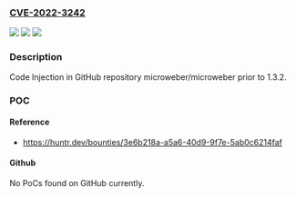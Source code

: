### [CVE-2022-3242](https://cve.mitre.org/cgi-bin/cvename.cgi?name=CVE-2022-3242)
![](https://img.shields.io/static/v1?label=Product&message=microweber%2Fmicroweber&color=blue)
![](https://img.shields.io/static/v1?label=Version&message=n%2Fa&color=blue)
![](https://img.shields.io/static/v1?label=Vulnerability&message=CWE-94%20Improper%20Control%20of%20Generation%20of%20Code&color=brighgreen)

### Description

Code Injection in GitHub repository microweber/microweber prior to 1.3.2.

### POC

#### Reference
- https://huntr.dev/bounties/3e6b218a-a5a6-40d9-9f7e-5ab0c6214faf

#### Github
No PoCs found on GitHub currently.

